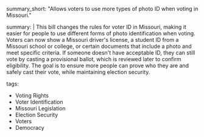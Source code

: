 summary_short: "Allows voters to use more types of photo ID when voting in Missouri."

summary: |
  This bill changes the rules for voter ID in Missouri, making it easier for people to use different forms of photo identification when voting. Voters can now show a Missouri driver's license, a student ID from a Missouri school or college, or certain documents that include a photo and meet specific criteria. If someone doesn't have acceptable ID, they can still vote by casting a provisional ballot, which is reviewed later to confirm eligibility. The goal is to ensure more people can prove who they are and safely cast their vote, while maintaining election security.

tags:
  - Voting Rights
  - Voter Identification
  - Missouri Legislation
  - Election Security
  - Voters
  - Democracy
